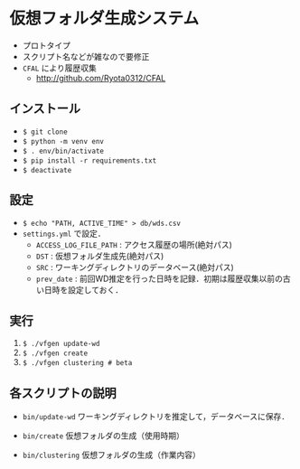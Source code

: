 # 仮想フォルダ生成システム
+ プロトタイプ
+ スクリプト名などが雑なので要修正
+ `CFAL` により履歴収集
  + http://github.com/Ryota0312/CFAL
  
## インストール
+ `$ git clone`
+ `$ python -m venv env`
+ `$ . env/bin/activate`
+ `$ pip install -r requirements.txt`
+ `$ deactivate`

## 設定
+ `$ echo "PATH, ACTIVE_TIME" > db/wds.csv`
+ `settings.yml` で設定．
  + `ACCESS_LOG_FILE_PATH` : アクセス履歴の場所(絶対パス)
  + `DST` : 仮想フォルダ生成先(絶対パス)
  + `SRC` : ワーキングディレクトリのデータベース(絶対パス)
  + `prev_date` : 前回WD推定を行った日時を記録．初期は履歴収集以前の古い日時を設定しておく．
  
## 実行
1. `$ ./vfgen update-wd`
2. `$ ./vfgen create`
3. `$ ./vfgen clustering # beta`

## 各スクリプトの説明
+ `bin/update-wd`
  ワーキングディレクトリを推定して，データベースに保存．
  
+ `bin/create`
  仮想フォルダの生成（使用時期）
  
+ `bin/clustering`
  仮想フォルダの生成（作業内容）
